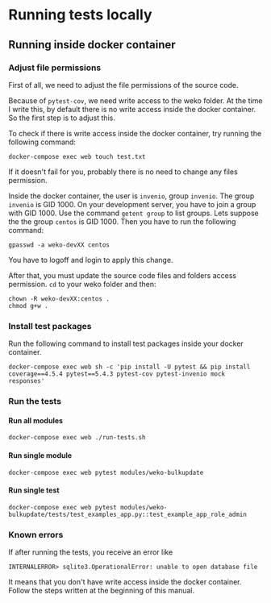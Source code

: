# Running tests locally

## Running inside docker container

### Adjust file permissions

First of all,
we need to adjust the file permissions of the source code.

Because of `pytest-cov`,
we need write access to the weko folder.
At the time I write this,
by default there is no write access inside the docker container.
So the first step is to adjust this.

To check if there is write access inside the docker container,
try running the following command:

```shell
docker-compose exec web touch test.txt
```

If it doesn't fail for you,
probably there is no need to change any files permission.

Inside the docker container,
the user is `invenio`, group `invenio`.
The group `invenio` is GID 1000.
On your development server,
you have to join a group with GID 1000.
Use the command `getent group` to list groups.
Lets suppose the the group `centos` is GID 1000.
Then you have to run the following command:

```shell
gpasswd -a weko-devXX centos
```

You have to logoff and login to apply this change.

After that,
you must update the source code files and folders access permission.
`cd` to your weko folder and then:

```shell
chown -R weko-devXX:centos .
chmod g+w .
```

### Install test packages

Run the following command to install test packages inside your docker container.

```shell
docker-compose exec web sh -c 'pip install -U pytest && pip install coverage==4.5.4 pytest==5.4.3 pytest-cov pytest-invenio mock responses'
```

### Run the tests

#### Run all modules

```shell
docker-compose exec web ./run-tests.sh
```

#### Run single module

```shell
docker-compose exec web pytest modules/weko-bulkupdate
```

#### Run single test

```shell
docker-compose exec web pytest modules/weko-bulkupdate/tests/test_examples_app.py::test_example_app_role_admin
```

### Known errors

If after running the tests,
you receive an error like

```
INTERNALERROR> sqlite3.OperationalError: unable to open database file
```

It means that you don't have write access inside the docker container.
Follow the steps written at the beginning of this manual.
